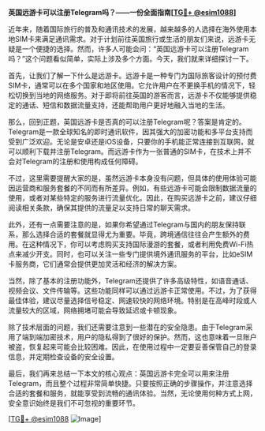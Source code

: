 **英国远游卡可以注册Telegram吗？——一份全面指南[[TG💪+ @esim1088](https://t.me/s/esim1088)]**

近年来，随着国际旅行的普及和通讯技术的发展，越来越多的人选择在海外使用本地SIM卡来满足通讯需求。对于计划前往英国旅行或生活的朋友们来说，远游卡无疑是一个便捷的选择。然而，许多人可能会问：“英国远游卡可以注册Telegram吗？”这个问题看似简单，实际上涉及多个方面。今天，我们就来详细探讨一下。

首先，让我们了解一下什么是远游卡。远游卡是一种专门为国际旅客设计的预付费SIM卡，通常可以在多个国家和地区使用。它允许用户在不更换手机的情况下，轻松切换到当地的网络服务。对于即将前往英国的游客而言，远游卡不仅能够提供稳定的通话、短信和数据流量支持，还能帮助用户更好地融入当地的生活。

那么，回到正题，英国远游卡是否真的可以注册Telegram呢？答案是肯定的。Telegram是一款全球知名的即时通讯软件，因其强大的加密功能和多平台支持而受到广泛欢迎。无论是安卓还是iOS设备，只要你的手机能正常连接到互联网，就可以顺利下载并注册Telegram。而远游卡作为一张普通的SIM卡，在技术上并不会对Telegram的注册和使用构成任何障碍。

不过，这里需要提醒大家的是，虽然远游卡本身没有问题，但具体的使用体验可能因运营商和服务套餐的不同而有所差异。例如，有些远游卡可能会限制数据流量的使用，或者对某些特定的服务进行流量优化。因此，在购买远游卡之前，建议仔细阅读相关条款，确保其提供的流量足以支持日常的聊天需求。

此外，还有一点需要注意的是，如果你希望通过Telegram与国内的朋友保持联系，那么选择合适的套餐就显得尤为重要。毕竟，跨境通信往往会产生额外的费用。在这种情况下，你可以考虑购买支持国际漫游的套餐，或者利用免费Wi-Fi热点来减少开支。同时，也可以关注一些专门提供境外通讯服务的平台，比如eSIM卡服务商，它们通常会提供更加灵活和经济的解决方案。

当然，除了基本的注册功能外，Telegram还提供了许多高级特性，如语音通话、视频会议、文件传输等。这些功能同样可以通过远游卡正常使用。不过，为了获得最佳体验，建议尽量选择信号稳定、网速较快的网络环境。特别是在高峰时段或人流量较大的区域，网络拥堵可能会导致延迟或卡顿现象。

除了技术层面的问题，我们还需要注意到一些潜在的安全隐患。由于Telegram采用了端到端加密技术，用户的隐私得到了很好的保护。然而，这也意味着一旦账户被盗，恢复起来可能会比较困难。因此，在使用过程中一定要妥善保管自己的登录信息，并定期检查设备的安全设置。

最后，我们再来总结一下本文的核心观点：英国远游卡完全可以用来注册Telegram，而且整个过程非常简单快捷。只要按照正确的步骤操作，并注意选择合适的套餐和服务，就能享受到流畅的通讯体验。当然，无论使用何种方式上网，安全意识始终是我们不可忽视的重要环节。

[[TG💪+ @esim1088](https://t.me/s/esim1088) ![Image](https://i.postimg.cc/4NQfJmqS/Snipaste-2025-05-13-00-14-12.png)]
